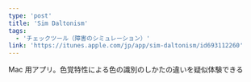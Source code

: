 ```yaml
---
type: 'post'
title: 'Sim Daltonism'
tags:
  - 'チェックツール（障害のシミュレーション）'
link: 'https://itunes.apple.com/jp/app/sim-daltonism/id693112260'
---
```

Mac 用アプリ。色覚特性による色の識別のしかたの違いを疑似体験できる